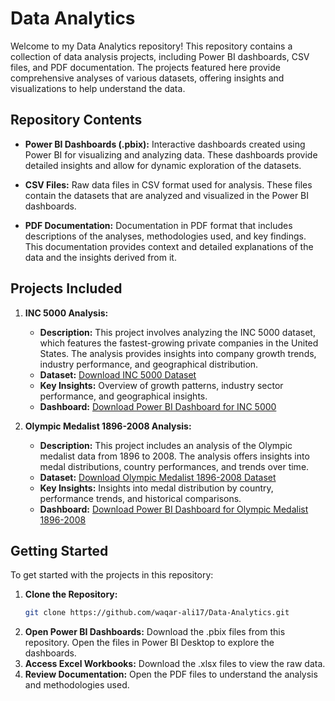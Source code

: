 # Data Analytics

Welcome to my Data Analytics repository! This repository contains a collection of data analysis projects, including Power BI dashboards, CSV files, and PDF documentation. The projects featured here provide comprehensive analyses of various datasets, offering insights and visualizations to help understand the data.

## Repository Contents

- **Power BI Dashboards (.pbix):** Interactive dashboards created using Power BI for visualizing and analyzing data. These dashboards provide detailed insights and allow for dynamic exploration of the datasets.

- **CSV Files:** Raw data files in CSV format used for analysis. These files contain the datasets that are analyzed and visualized in the Power BI dashboards.

- **PDF Documentation:** Documentation in PDF format that includes descriptions of the analyses, methodologies used, and key findings. This documentation provides context and detailed explanations of the data and the insights derived from it.

## Projects Included

1. **INC 5000 Analysis:** 
   - **Description:** This project involves analyzing the INC 5000 dataset, which features the fastest-growing private companies in the United States. The analysis provides insights into company growth trends, industry performance, and geographical distribution.
   - **Dataset:** [Download INC 5000 Dataset](https://github.com/waqar-ali17/Data-Analytics/blob/main/Inc.%205000/Inc5000%20Company%20List%20-%202014.csv)
   - **Key Insights:** Overview of growth patterns, industry sector performance, and geographical insights.
   - **Dashboard:** [Download Power BI Dashboard for INC 5000](https://github.com/waqar-ali17/Data-Analytics/blob/main/Inc.%205000/inc.pbix)

2. **Olympic Medalist 1896-2008 Analysis:** 
   - **Description:** This project includes an analysis of the Olympic medalist data from 1896 to 2008. The analysis offers insights into medal distributions, country performances, and trends over time.
   - **Dataset:** [Download Olympic Medalist 1896-2008 Dataset](https://github.com/waqar-ali17/Data-Analytics/blob/main/olympic%20medals%201896-2008/Olympic_medallists_1896-2008.xlsx)
   - **Key Insights:** Insights into medal distribution by country, performance trends, and historical comparisons.
   - **Dashboard:** [Download Power BI Dashboard for Olympic Medalist 1896-2008](https://github.com/waqar-ali17/Data-Analytics/blob/main/olympic%20medals%201896-2008/olympic.pbix)



## Getting Started

To get started with the projects in this repository:

1. **Clone the Repository:** 
   ```bash
   git clone https://github.com/waqar-ali17/Data-Analytics.git
2. **Open Power BI Dashboards:**
Download the .pbix files from this repository.
Open the files in Power BI Desktop to explore the dashboards.
3. **Access Excel Workbooks:**
Download the .xlsx files to view the raw data.
4. **Review Documentation:**
Open the PDF files to understand the analysis and methodologies used.

